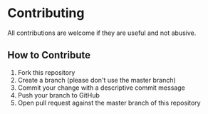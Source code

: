 # Contributing

All contributions are welcome if they are useful and not abusive.

## How to Contribute

1. Fork this repository
2. Create a branch (please don't use the master branch)
3. Commit your change with a descriptive commit message
4. Push your branch to GitHub
5. Open pull request against the master branch of this repository
